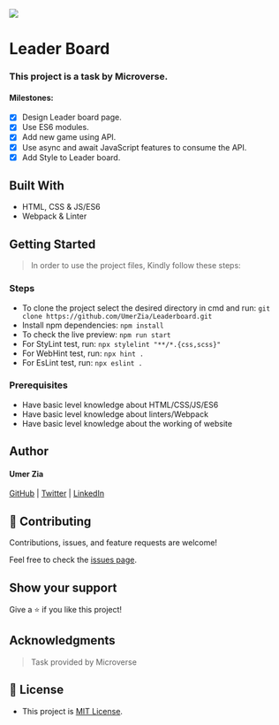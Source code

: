 ![](https://img.shields.io/badge/Microverse-blueviolet)

# Leader Board

### This project is a task by Microverse.

#### Milestones:

- [x] Design Leader board page.
- [x] Use ES6 modules.
- [x] Add new game using API.
- [x] Use async and await JavaScript features to consume the API.
- [x] Add Style to Leader board.

## Built With

- HTML, CSS & JS/ES6
- Webpack & Linter

## Getting Started

> In order to use the project files, Kindly follow these steps:

### Steps

- To clone the project select the desired directory in cmd and run: `git clone https://github.com/UmerZia/Leaderboard.git`
- Install npm dependencies: `npm install`
- To check the live preview: `npm run start`
- For StyLint test, run: `npx stylelint "**/*.{css,scss}"`
- For WebHint test, run: `npx hint .`
- For EsLint test, run: `npx eslint .`

### Prerequisites

- Have basic level knowledge about HTML/CSS/JS/ES6
- Have basic level knowledge about linters/Webpack
- Have basic level knowledge about the working of website

## Author

#### Umer Zia

[GitHub](https://github.com/UmerZia) | [Twitter](https://twitter.com/DevUmerZia) | [LinkedIn](https://linkedin.com/in/umer-zia-30906a183/)

## 🤝 Contributing

Contributions, issues, and feature requests are welcome!

Feel free to check the [issues page](https://github.com/UmerZia/Leaderboard/issues).

## Show your support

Give a ⭐ if you like this project!

## Acknowledgments

> Task provided by Microverse

## 📝 License

- This project is [MIT License](https://github.com/UmerZia/Leaderboard/blob/main/LICENSE).